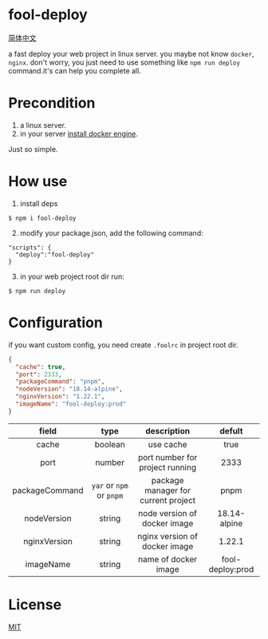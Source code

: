 # fool-deploy

[简体中文](./README.zh.md)

a fast deploy your web project in linux server. you maybe not know `docker`, `nginx`. don't worry, you just need to use something like `npm run deploy` command.it's can help you complete all.

# Precondition

1. a linux server.
2. in your server [install docker engine](https://docs.docker.com/engine/install/centos/).

Just so simple.

# How use

1. install deps

```shell
$ npm i fool-deploy
```

2. modify your package.json, add the following command:

```shell
"scripts": {
  "deploy":"fool-deploy"
}
```

3. in your web project root dir run:

```shell
$ npm run deploy
```

# Configuration

if you want custom config, you need create `.foolrc` in project root dir.

```json
{
  "cache": true,
  "port": 2333,
  "packageCommand": "pnpm",
  "nodeVersion": "18.14-alpine",
  "nginxVersion": "1.22.1",
  "imageName": "fool-deploy:prod"
}
```

|     field      |           type           |             description             |      defult      |
| :------------: | :----------------------: | :---------------------------------: | :--------------: |
|     cache      |         boolean          |              use cache              |       true       |
|      port      |          number          |   port number for project running   |       2333       |
| packageCommand | `yar` or `npm` or `pnpm` | package manager for current project |       pnpm       |
|  nodeVersion   |          string          |    node version of docker image     |   18.14-alpine   |
|  nginxVersion  |          string          |    nginx version of docker image    |      1.22.1      |
|   imageName    |          string          |        name of docker image         | fool-deploy:prod |

# License

[MIT](./LICENSE)
